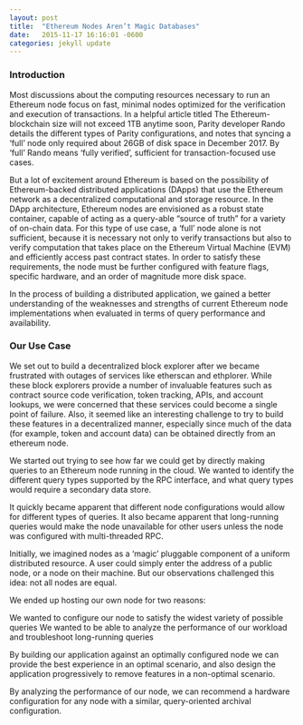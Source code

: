 ```yaml
---
layout: post
title:  "Ethereum Nodes Aren’t Magic Databases"
date:   2015-11-17 16:16:01 -0600
categories: jekyll update
---
```


### Introduction

Most discussions about the computing resources necessary to run an Ethereum node focus on fast, minimal nodes optimized for the verification and execution of transactions. In a helpful article titled The Ethereum-blockchain size will not exceed 1TB anytime soon, Parity developer Rando details the different types of Parity configurations, and notes that syncing a ‘full’ node only required about 26GB of disk space in December 2017. By ‘full’ Rando means ‘fully verified’, sufficient for transaction-focused use cases.

But a lot of excitement around Ethereum is based on the possibility of Ethereum-backed distributed applications (DApps) that use the Ethereum network as a decentralized computational and storage resource. In the DApp architecture, Ethereum nodes are envisioned as a robust state container, capable of acting as a query-able “source of truth” for a variety of on-chain data. For this type of use case, a ‘full’ node alone is not sufficient, because it is necessary not only to verify transactions but also to verify computation that takes place on the Ethereum Virtual Machine (EVM) and efficiently access past contract states. In order to satisfy these requirements, the node must be further configured with feature flags, specific hardware, and an order of magnitude more disk space.

In the process of building a distributed application, we gained a better understanding of the weaknesses and strengths of current Ethereum node implementations when evaluated in terms of query performance and availability.


### Our Use Case

We set out to build a decentralized block explorer after we became frustrated with outages of services like etherscan and ethplorer. While these block explorers provide a number of invaluable features such as contract source code verification, token tracking, APIs, and account lookups, we were concerned that these services could become a single point of failure. Also, it seemed like an interesting challenge to try to build these features in a decentralized manner, especially since much of the data (for example, token and account data) can be obtained directly from an ethereum node.

We started out trying to see how far we could get by directly making queries to an Ethereum node running in the cloud. We wanted to identify the different query types supported by the RPC interface, and what query types would require a secondary data store.

It quickly became apparent that different node configurations would allow for different types of queries. It also became apparent that long-running queries would make the node unavailable for other users unless the node was configured with multi-threaded RPC.

Initially, we imagined nodes as a ‘magic’ pluggable component of a uniform distributed resource. A user could simply enter the address of a public node, or a node on their machine. But our observations challenged this idea: not all nodes are equal.

We ended up hosting our own node for two reasons:

We wanted to configure our node to satisfy the widest variety of possible queries
We wanted to be able to analyze the performance of our workload and troubleshoot long-running queries

By building our application against an optimally configured node we can provide the best experience in an optimal scenario, and also design the application progressively to remove features in a non-optimal scenario.

By analyzing the performance of our node, we can recommend a hardware configuration for any node with a similar, query-oriented archival configuration.
